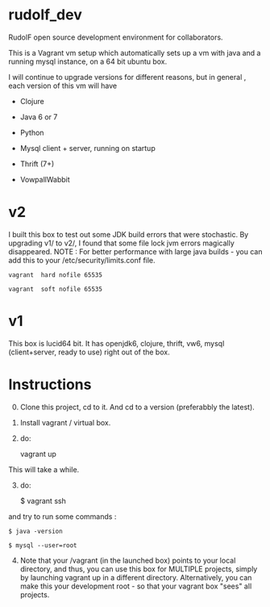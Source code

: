 rudolf_dev
==========

RudolF open source development environment for collaborators.

This is a Vagrant vm setup which automatically sets up a vm with
java and a running mysql instance, on a 64 bit ubuntu box.  

I will continue to upgrade versions for different reasons, but in general , each version of this vm will have 

- Clojure

- Java 6 or 7

- Python

- Mysql client + server, running on startup

- Thrift (7+)

- VowpallWabbit 

v2 
===
I built this box to test out some JDK build errors that were stochastic.  By upgrading v1/ to v2/, I found that some file lock jvm errors magically disappeared.  NOTE : For better performance with large java builds - you can add this to your /etc/security/limits.conf file.

    vagrant  hard nofile 65535

    vagrant  soft nofile 65535

v1 
==
This box is lucid64 bit.  It has openjdk6, clojure, thrift, vw6, mysql (client+server, ready to use) right out of the box.


Instructions
============

0. Clone this project, cd to it. And cd to a version (preferabbly the latest).

1. Install vagrant / virtual box.

2. do:

    vagrant up
    
This will take a while. 

3. do:

    $ vagrant ssh
    
and try to run some commands :

    $ java -version

    $ mysql --user=root

4. Note that your /vagrant (in the launched box) points to your local directory, and thus, 
you can use this box for MULTIPLE projects, simply by launching vagrant up in a different directory.  Alternatively, you can make this 
your development root - so that your vagrant box "sees" all projects.  
